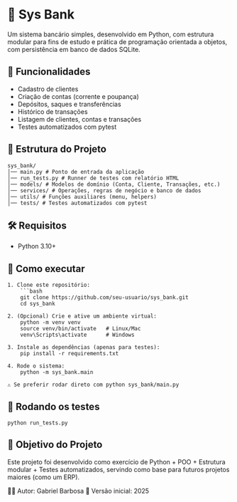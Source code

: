 # 🏦 Sys Bank

Um sistema bancário simples, desenvolvido em Python, com estrutura modular para fins de estudo e prática de programação orientada a objetos, com persistência em banco de dados SQLite.


## 📌 Funcionalidades
- Cadastro de clientes
- Criação de contas (corrente e poupança)
- Depósitos, saques e transferências
- Histórico de transações
- Listagem de clientes, contas e transações
- Testes automatizados com pytest


## 📂 Estrutura do Projeto
```
sys_bank/
│── main.py # Ponto de entrada da aplicação
│── run_tests.py # Runner de testes com relatório HTML
│── models/ # Modelos de domínio (Conta, Cliente, Transações, etc.)
│── services/ # Operações, regras de negócio e banco de dados
│── utils/ # Funções auxiliares (menu, helpers)
│── tests/ # Testes automatizados com pytest
```


## 🛠️ Requisitos
- Python 3.10+


## 🚀 Como executar

    1. Clone este repositório:
        ```bash
        git clone https://github.com/seu-usuario/sys_bank.git
        cd sys_bank

    2. (Opcional) Crie e ative um ambiente virtual:
        python -m venv venv
        source venv/bin/activate   # Linux/Mac
        venv\Scripts\activate      # Windows

    3. Instale as dependências (apenas para testes):
        pip install -r requirements.txt

    4. Rode o sistema:
        python -m sys_bank.main

    ⚠️ Se preferir rodar direto com python sys_bank/main.py


## 🧪 Rodando os testes
    python run_tests.py


## 🎯 Objetivo do Projeto

Este projeto foi desenvolvido como exercício de Python + POO + Estrutura modular + Testes automatizados, servindo como base para futuros projetos maiores (como um ERP).

👨‍💻 Autor: Gabriel Barbosa
📅 Versão inicial: 2025
